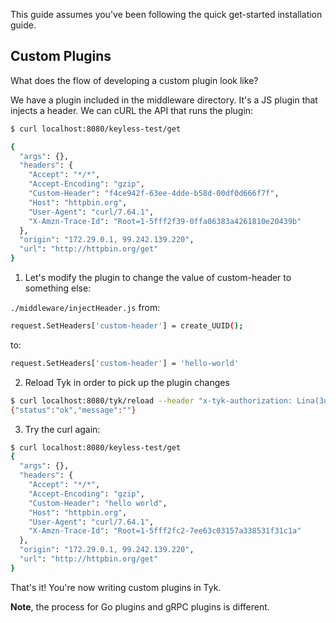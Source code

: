 
This guide assumes you've been following the quick get-started installation guide.

## Custom Plugins

What does the flow of developing a custom plugin look like?

We have a plugin included in the middleware directory.  It's a JS plugin that injects a header.  We can cURL the API that runs the plugin:

```bash
$ curl localhost:8080/keyless-test/get

{
  "args": {},
  "headers": {
    "Accept": "*/*",
    "Accept-Encoding": "gzip",
    "Custom-Header": "f4ce942f-63ee-4dde-b58d-00df0d666f7f",
    "Host": "httpbin.org",
    "User-Agent": "curl/7.64.1",
    "X-Amzn-Trace-Id": "Root=1-5fff2f39-0ffa06383a4261810e20439b"
  },
  "origin": "172.29.0.1, 99.242.139.220",
  "url": "http://httpbin.org/get"
}
```

1. Let's modify the plugin to change the value of custom-header to something else:

`./middleware/injectHeader.js`
from:
```bash 
request.SetHeaders['custom-header'] = create_UUID();
```

to:
```bash
request.SetHeaders['custom-header'] = 'hello-world'
```


2. Reload Tyk in order to pick up the plugin changes
```bash
$ curl localhost:8080/tyk/reload --header "x-tyk-authorization: Lina(3uW2oi6wAh"
{"status":"ok","message":""}
```

3. Try the curl again:
```bash
$ curl localhost:8080/keyless-test/get
{
  "args": {},
  "headers": {
    "Accept": "*/*",
    "Accept-Encoding": "gzip",
    "Custom-Header": "hello world",
    "Host": "httpbin.org",
    "User-Agent": "curl/7.64.1",
    "X-Amzn-Trace-Id": "Root=1-5fff2fc2-7ee63c03157a338531f31c1a"
  },
  "origin": "172.29.0.1, 99.242.139.220",
  "url": "http://httpbin.org/get"
}
```

That's it!  You're now writing custom plugins in Tyk.

**Note**, the process for Go plugins and gRPC plugins is different.








